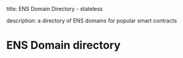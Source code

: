 title: ENS Domain Directory - stateless  

description: a directory of ENS domains for popular smart contracts

# ENS Domain directory
